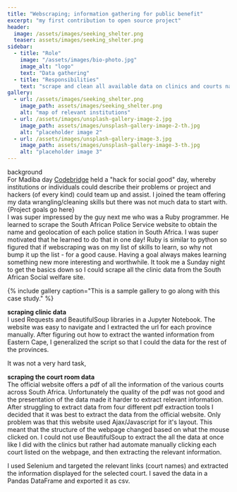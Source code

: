 ```yaml
---
title: "Webscraping; information gathering for public benefit"
excerpt: "my first contribution to open source project"
header:
  image: /assets/images/seeking_shelter.png
  teaser: assets/images/seeking_shelter.png
sidebar:
  - title: "Role"
    image: "/assets/images/bio-photo.jpg"
    image_alt: "logo"
    text: "Data gathering"
  - title: "Responsibilities"
    text: "scrape and clean all available data on clinics and courts nation wide"
gallery:
  - url: /assets/images/seeking_shelter.png
    image_path: assets/images/seeking_shelter.png
    alt: "map of relevant institutions"
  - url: /assets/images/unsplash-gallery-image-2.jpg
    image_path: assets/images/unsplash-gallery-image-2-th.jpg
    alt: "placeholder image 2"
  - url: /assets/images/unsplash-gallery-image-3.jpg
    image_path: assets/images/unsplash-gallery-image-3-th.jpg
    alt: "placeholder image 3"
---
```


background<br>
For Madiba day [Codebridge]() held a "hack for social good" day, whereby institutions or individuals could describe their problems or project and hackers (of every kind) could team up and assist. I joined the team offering my data wrangling/cleaning skills but there was not much data to start with.<br>
{Project goals go here}<br>
I was super impressed by the guy next me who was a Ruby programmer. He learned to scrape the South African Police Service website to obtain the name and geolocation of each police station in South Africa. I was super motivated that he learned to do that in one day! Ruby is similar to python so figured that if webscraping was on my list of skills to learn, so why not bump it up the list - for a good cause. Having a goal always makes learning something new more interesting and worthwhile.
It took me a Sunday night to get the basics down so I could scrape all the clinic data from the South African Social welfare site.

{% include gallery caption="This is a sample gallery to go along with this case study." %}

__scraping clinic data__<br>
I used Requests and BeautifulSoup libraries in a Jupyter Notebook.
The website was easy to navigate and I extracted the url for each province manually.
After figuring out how to extract the wanted information from Eastern Cape, I generalized the script so that I could the data for the rest of the provinces.

It was not a very hard task, <explain>

__scraping the court room data__<br>
The official website offers a pdf of all the information of the various courts across South Africa.
Unfortunately the quality of the pdf was not good and the presentation of the data made it harder to extract relevant information.<br>
After struggling to extract data from four different pdf extraction tools I decided that it was best to extract the data from the official website. Only problem was that this website used Ajax/Javascript for it's layout. This meant that the structure of the webpage changed based on what the mouse clicked on. I could not use BeautifulSoup to extract the all the data at once like I did with the clinics but rather had automate manually clicking each court listed on the webpage, and then extracting the relevant information.

I used Selenium and targeted the relevant links (court names) and extracted the information displayed for the selected court.
I saved the data in a Pandas DataFrame and exported it as csv.
